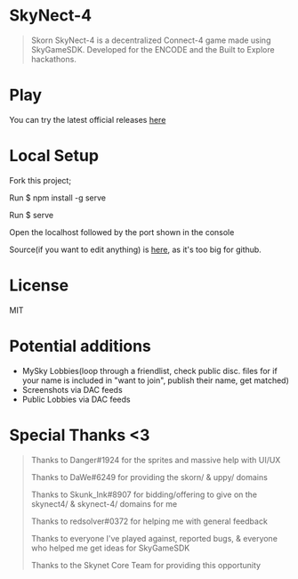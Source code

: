 # SkyNect-4
>Skorn SkyNect-4 is a decentralized Connect-4 game made using SkyGameSDK.
>Developed for the ENCODE and the Built to Explore hackathons.

# Play
You can try the latest official releases [here](https://skorn.hns.siasky.net/)

# Local Setup
Fork this project;

Run $ npm install -g serve

Run $ serve

Open the localhost followed by the port shown in the console

Source(if you want to edit anything) is [here](https://siasky.net/AACRth5hPkwuCIIr8im1AVv4EljkwcG_jS7h0dxXnQnZsQ), as it's too big for github.

# License
MIT

# Potential additions
* MySky Lobbies(loop through a friendlist, check public disc. files for if your name is included in "want to join", publish their name, get matched)
* Screenshots via DAC feeds
* Public Lobbies via DAC feeds

# Special Thanks <3
> Thanks to Danger#1924 for the sprites and massive help with UI/UX
> 
> Thanks to DaWe#6249 for providing the skorn/ & uppy/ domains
> 
> Thanks to Skunk_Ink#8907 for bidding/offering to give on the skynect4/ & skynect-4/ domains for me
> 
> Thanks to redsolver#0372 for helping me with general feedback
> 
> Thanks to everyone I've played against, reported bugs, & everyone who helped me get ideas for SkyGameSDK
> 
> Thanks to the Skynet Core Team for providing this opportunity
